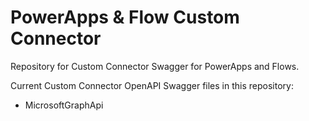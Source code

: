 # PowerApps & Flow Custom Connector

Repository for Custom Connector Swagger for PowerApps and Flows.

Current Custom Connector OpenAPI Swagger files in this repository:

* MicrosoftGraphApi
